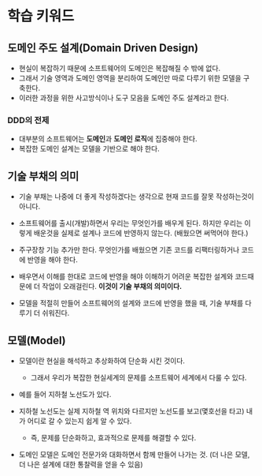 # 학습 키워드

##  도메인 주도 설계(Domain Driven Design)
- 현실이 복잡하기 때문에 소프트웨어의 도메인은 복잡해질 수 밖에 없다.
- 그래서 기술 영역과 도메인 영역을 분리하여 도메인만 따로 다루기 위한 모델을 구축한다.
- 이러한 과정을 위한 사고방식이나 도구 모음을 도메인 주도 설계라고 한다.

### DDD의 전제
- 대부분의 소프트웨어는 **도메인**과 **도메인 로직**에 집중해야 한다.
- 복잡한 도메인 설계는 모델을 기반으로 해야 한다.

## 기술 부채의 의미
- 기술 부채는 나중에 더 좋게 작성하겠다는 생각으로 현재 코드를 잘못 작성하는것이 아니다.

- 소프트웨어를 출시(개발)하면서 우리는 무엇인가를 배우게 된다. 하지만 우리는 이렇게 배운것을 실제로 설계나 코드에 반영하지 않는다. (배웠으면 써먹어야 한다.)

- 주구장창 기능 추가만 한다. 무엇인가를 배웠으면 기존 코드를 리팩터링하거나 코드에 반영을 해야 한다.

- 배우면서 이해를 한대로 코드에 반영을 해야 이해하기 어려운 복잡한 설계와 코드때문에 더 작업이 오래걸린다. **이것이 기술 부채의 의미이다.**

- 모델을 적절히 만들어 소프트웨어의 설계와 코드에 반영을 했을 때, 기술 부채를 다루기 더 쉬워진다. 

## 모델(Model)
- 모델이란 현실을 해석하고 추상화하여 단순화 시킨 것이다. 
    - 그래서 우리가 복잡한 현실세계의 문제를 소프트웨어 세계에서 다룰 수 있다.

- 예를 들어 지하철 노선도가 있다. 
- 지하철 노선도는 실제 지하철 역 위치와 다르지만 노선도를 보고(몇호선을 타고) 내가 어디로 갈 수 있는지 쉽게 알 수 있다.
    - 즉, 문제를 단순화하고, 효과적으로 문제를 해결할 수 있다.

- 도메인 모델은 도메인 전문가와 대화하면서 함께 만들어 나가는 것. (더 나은 모델, 더 나은 설계에 대한 통찰력을 얻을 수 있음)
  